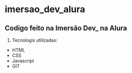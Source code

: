 # imersao_dev_alura
## Codigo feito na Imersão Dev_ na Alura
1. Tecnologis utilizadas:
  - HTML
  - CSS
  - Javascript
  - GIT